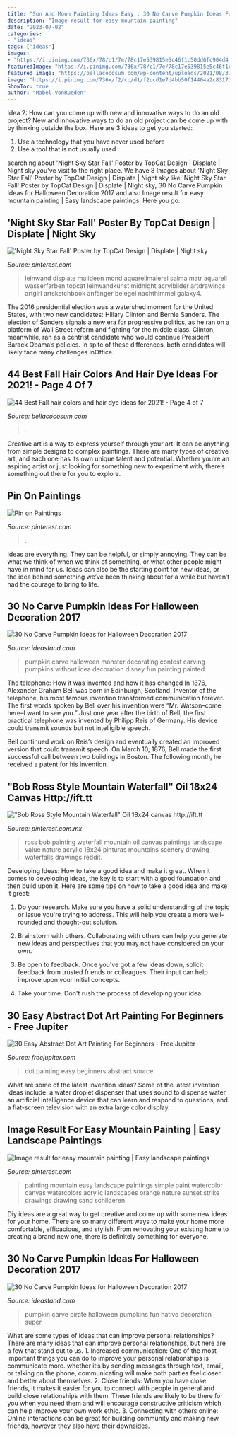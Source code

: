 ```yaml
---
title: "Sun And Moon Painting Ideas Easy : 30 No Carve Pumpkin Ideas For Halloween Decoration 2017"
description: "Image result for easy mountain painting"
date: "2023-07-02"
categories:
- "ideas"
tags: ["ideas"]
images:
- "https://i.pinimg.com/736x/78/c1/7e/78c17e539815e5c46f1c50dd6fc904d4.jpg"
featuredImage: "https://i.pinimg.com/736x/78/c1/7e/78c17e539815e5c46f1c50dd6fc904d4.jpg"
featured_image: "https://bellacocosum.com/wp-content/uploads/2021/08/37.jpg"
image: "https://i.pinimg.com/736x/f2/cc/d1/f2ccd1e7d4bb50f14404a2c83173fc6b.jpg"
ShowToc: true
author: "Mabel VonRueden"
---
```



Idea 2: How can you come up with new and innovative ways to do an old project?
New and innovative ways to do an old project can be come up with by thinking outside the box. Here are 3 ideas to get you started: 
1. Use a technology that you have never used before 
2. Use a tool that is not usually used 

	

		
searching about &#039;Night Sky Star Fall&#039; Poster by TopCat Design | Displate | Night sky you've visit to the right place. We have 8 Images about &#039;Night Sky Star Fall&#039; Poster by TopCat Design | Displate | Night sky like &#039;Night Sky Star Fall&#039; Poster by TopCat Design | Displate | Night sky, 30 No Carve Pumpkin Ideas for Halloween Decoration 2017 and also Image result for easy mountain painting | Easy landscape paintings. Here you go:
		
    
## &#039;Night Sky Star Fall&#039; Poster By TopCat Design | Displate | Night Sky

<img loading=lazy src="https://i.pinimg.com/736x/78/c1/7e/78c17e539815e5c46f1c50dd6fc904d4.jpg" onerror="this.onerror=null;this.src='https://tse3.mm.bing.net/th?id=OIP.LlBX3RjOcHMH1o-vyGxcRwHaHa&amp;pid=15.1';" alt="&#039;Night Sky Star Fall&#039; Poster by TopCat Design | Displate | Night sky">

_Source: pinterest.com_

>leinwand displate malideen mond aquarellmalerei salma matr aquarell wasserfarben topcat leinwandkunst midnight acrylbilder artdrawings artgirl artsketchbook anfänger belegel nachthimmel galaxy4. 

	

The 2016 presidential election was a watershed moment for the United States, with two new candidates: Hillary Clinton and Bernie Sanders. The election of Sanders signals a new era for progressive politics, as he ran on a platform of Wall Street reform and fighting for the middle class. Clinton, meanwhile, ran as a centrist candidate who would continue President Barack Obama’s policies. In spite of these differences, both candidates will likely face many challenges inOffice.

    
## 44 Best Fall Hair Colors And Hair Dye Ideas For 2021! - Page 4 Of 7

<img loading=lazy src="https://bellacocosum.com/wp-content/uploads/2021/08/37.jpg" onerror="this.onerror=null;this.src='https://tse2.mm.bing.net/th?id=OIP.ldhFydgPD-s--vi0L4oA7gHaLH&amp;pid=15.1';" alt="44 Best Fall hair colors and hair dye ideas for 2021! - Page 4 of 7">

_Source: bellacocosum.com_

>. 

	

Creative art is a way to express yourself through your art. It can be anything from simple designs to complex paintings. There are many types of creative art, and each one has its own unique talent and potential. Whether you’re an aspiring artist or just looking for something new to experiment with, there’s something out there for you to explore.

    
## Pin On Paintings

<img loading=lazy src="https://i.pinimg.com/736x/c8/49/e6/c849e67257985d0377f9eaf4cee6a32d.jpg" onerror="this.onerror=null;this.src='https://tse4.mm.bing.net/th?id=OIP.bc45PhepYmF0sLZ1pWer1QHaJ3&amp;pid=15.1';" alt="Pin on Paintings">

_Source: pinterest.com_

>. 

	

Ideas are everything. They can be helpful, or simply annoying. They can be what we think of when we think of something, or what other people might have in mind for us. Ideas can also be the starting point for new ideas, or the idea behind something we’ve been thinking about for a while but haven’t had the courage to bring to life.

    
## 30 No Carve Pumpkin Ideas For Halloween Decoration 2017

<img loading=lazy src="http://ideastand.com/wp-content/uploads/2014/10/no-carve-pumpkin-ideas/15-monster.jpg" onerror="this.onerror=null;this.src='https://tse2.mm.bing.net/th?id=OIP.u7tRLfA-l9ThrP8uA1VBrgHaJ4&amp;pid=15.1';" alt="30 No Carve Pumpkin Ideas for Halloween Decoration 2017">

_Source: ideastand.com_

>pumpkin carve halloween monster decorating contest carving pumpkins without idea decoration disney fun painting painted. 

	

The telephone: How it was invented and how it has changed
In 1876, Alexander Graham Bell was born in Edinburgh, Scotland. Inventor of the telephone, his most famous invention transformed communication forever. The first words spoken by Bell over his invention were “Mr. Watson–come here–I want to see you.” 
Just one year after the birth of Bell, the first practical telephone was invented by Philipp Reis of Germany. His device could transmit sounds but not intelligible speech. 

Bell continued work on Reis’s design and eventually created an improved version that could transmit speech. On March 10, 1876, Bell made the first successful call between two buildings in Boston. The following month, he received a patent for his invention.

    
## &quot;Bob Ross Style Mountain Waterfall&quot; Oil 18x24 Canvas Http://ift.tt

<img loading=lazy src="https://i.pinimg.com/736x/8e/16/87/8e1687246ea4cce0c0a631d02a0bd56a.jpg" onerror="this.onerror=null;this.src='https://tse4.mm.bing.net/th?id=OIP.AYF299l5n6mkO7Xh2Lm7ngHaJ1&amp;pid=15.1';" alt="&quot;Bob Ross Style Mountain Waterfall&quot; Oil 18x24 canvas http://ift.tt">

_Source: pinterest.com.mx_

>ross bob painting waterfall mountain oil canvas paintings landscape value nature acrylic 18x24 pinturas mountains scenery drawing waterfalls drawings reddit. 

	

Developing Ideas: How to take a good idea and make it great.
When it comes to developing ideas, the key is to start with a good foundation and then build upon it. Here are some tips on how to take a good idea and make it great:
1. Do your research. Make sure you have a solid understanding of the topic or issue you're trying to address. This will help you create a more well-rounded and thought-out solution.

2. Brainstorm with others. Collaborating with others can help you generate new ideas and perspectives that you may not have considered on your own.

3. Be open to feedback. Once you've got a few ideas down, solicit feedback from trusted friends or colleagues. Their input can help improve upon your initial concepts.

4. Take your time. Don't rush the process of developing your idea.

    
## 30 Easy Abstract Dot Art Painting For Beginners - Free Jupiter

<img loading=lazy src="http://www.freejupiter.com/wp-content/uploads/2018/09/Easy-Abstract-Dot-Art-Painting-For-Beginners-5-1.jpg" onerror="this.onerror=null;this.src='https://tse2.mm.bing.net/th?id=OIP.Gr6zcamGt6HRZLXgnsRBXwHaKC&amp;pid=15.1';" alt="30 Easy Abstract Dot Art Painting For Beginners - Free Jupiter">

_Source: freejupiter.com_

>dot painting easy beginners abstract source. 

	

What are some of the latest invention ideas?
Some of the latest invention ideas include: a water droplet dispenser that uses sound to dispense water, an artificial intelligence device that can learn and respond to questions, and a flat-screen television with an extra large color display.

    
## Image Result For Easy Mountain Painting | Easy Landscape Paintings

<img loading=lazy src="https://i.pinimg.com/736x/f2/cc/d1/f2ccd1e7d4bb50f14404a2c83173fc6b.jpg" onerror="this.onerror=null;this.src='https://tse1.mm.bing.net/th?id=OIP.ecgCvR86c8uWSVykm-6_5QHaGO&amp;pid=15.1';" alt="Image result for easy mountain painting | Easy landscape paintings">

_Source: pinterest.com_

>painting mountain easy landscape paintings simple paint watercolor canvas watercolors acrylic landscapes orange nature sunset strike drawings drawing sand schilderen. 

	

Diy ideas are a great way to get creative and come up with some new ideas for your home. There are so many different ways to make your home more comfortable, efficacious, and stylish. From renovating your existing home to creating a brand new one, there is definitely something for everyone.

    
## 30 No Carve Pumpkin Ideas For Halloween Decoration 2017

<img loading=lazy src="http://ideastand.com/wp-content/uploads/2014/10/no-carve-pumpkin-ideas/29-pirate-pumpkin.jpg" onerror="this.onerror=null;this.src='https://tse2.mm.bing.net/th?id=OIP.3VoAgI_omVHJK9mxergSzwHaH0&amp;pid=15.1';" alt="30 No Carve Pumpkin Ideas for Halloween Decoration 2017">

_Source: ideastand.com_

>pumpkin carve pirate halloween pumpkins fun hative decoration super. 

	

What are some types of ideas that can improve personal relationships?
There are many ideas that can improve personal relationships, but here are a few that stand out to us. 1. Increased communication: One of the most important things you can do to improve your personal relationships is communicate more. whether it’s by sending messages through text, email, or talking on the phone, communicating will make both parties feel closer and better about themselves. 2. Close friends: When you have close friends, it makes it easier for you to connect with people in general and build close relationships with them. These friends are likely to be there for you when you need them and will encourage constructive criticism which can help improve your own work ethic. 3. Connecting with others online: Online interactions can be great for building community and making new friends, however they also have their downsides.

